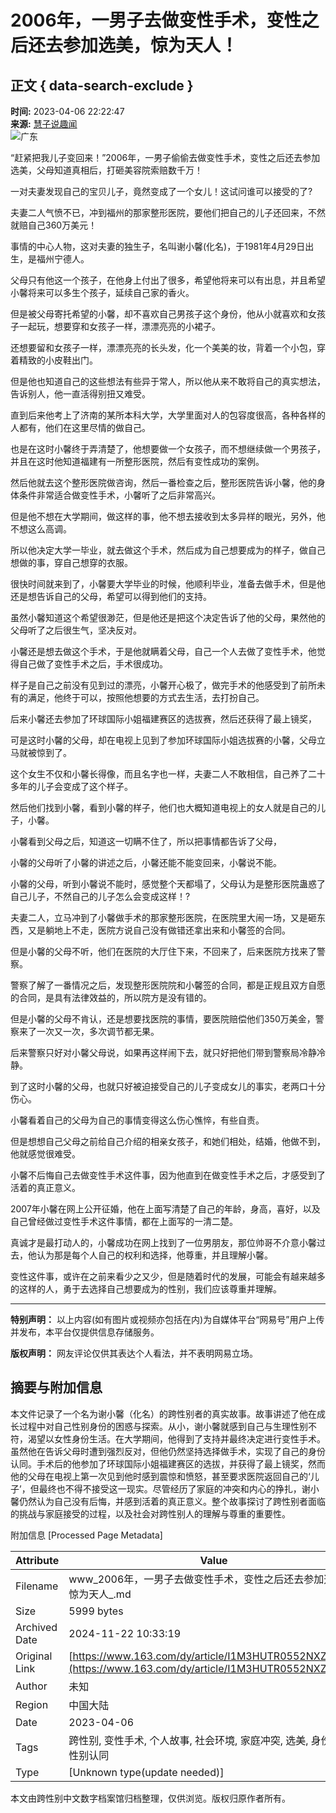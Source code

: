# 2006年，一男子去做变性手术，变性之后还去参加选美，惊为天人！

## 正文 { data-search-exclude }


**时间:** 2023-04-06 22:22:47  
**来源:** [慧子说趣闻](https://www.163.com/dy/media/T1634880512355.html)  
![广东](https://static.ws.126.net/163/f2e/dy_media/dy_media/static/images/ipLocation.f6d00eb.svg)

“赶紧把我儿子变回来！”2006年，一男子偷偷去做变性手术，变性之后还去参加选美，父母知道真相后，打砸美容院索赔数千万！

一对夫妻发现自己的宝贝儿子，竟然变成了一个女儿！这试问谁可以接受的了?

夫妻二人气愤不已，冲到福州的那家整形医院，要他们把自己的儿子还回来，不然就赔自己360万美元！

事情的中心人物，这对夫妻的独生子，名叫谢小馨(化名)，于1981年4月29日出生，是福州宁德人。

父母只有他这一个孩子，在他身上付出了很多，希望他将来可以有出息，并且希望小馨将来可以多生个孩子，延续自己家的香火。

但是被父母寄托希望的小馨，却不喜欢自己男孩子这个身份，他从小就喜欢和女孩子一起玩，想要穿和女孩子一样，漂漂亮亮的小裙子。

还想要留和女孩子一样，漂漂亮亮的长头发，化一个美美的妆，背着一个小包，穿着精致的小皮鞋出门。

但是他也知道自己的这些想法有些异于常人，所以他从来不敢将自己的真实想法，告诉别人，他一直活得别扭又难受。

直到后来他考上了济南的某所本科大学，大学里面对人的包容度很高，各种各样的人都有，他们在这里尽情的做自己。

也是在这时小馨终于弄清楚了，他想要做一个女孩子，而不想继续做一个男孩子，并且在这时他知道福建有一所整形医院，然后有变性成功的案例。

然后他就去这个整形医院做咨询，然后一番检查之后，整形医院告诉小馨，他的身体条件非常适合做变性手术，小馨听了之后非常高兴。

但是他不想在大学期间，做这样的事，他不想去接收到太多异样的眼光，另外，他不想这么高调。

所以他决定大学一毕业，就去做这个手术，然后成为自己想要成为的样子，做自己想做的事，穿自己想穿的衣服。

很快时间就来到了，小馨要大学毕业的时候，他顺利毕业，准备去做手术，但是他还是想告诉自己的父母，希望可以得到他们的支持。

虽然小馨知道这个希望很渺茫，但是他还是把这个决定告诉了他的父母，果然他的父母听了之后很生气，坚决反对。

小馨还是想去做这个手术，于是他就瞒着父母，自己一个人去做了变性手术，他觉得自己做了变性手术之后，手术很成功。

样子是自己之前没有见到过的漂亮，小馨开心极了，做完手术的他感受到了前所未有的满足，他终于可以，按照他想要的方式去生活，去打扮自己。

后来小馨还去参加了环球国际小姐福建赛区的选拔赛，然后还获得了最上镜奖，

可是这时小馨的父母，却在电视上见到了参加环球国际小姐选拔赛的小馨，父母立马就被惊到了。

这个女生不仅和小馨长得像，而且名字也一样，夫妻二人不敢相信，自己养了二十多年的儿子会变成了这个样子。

然后他们找到小馨，看到小馨的样子，他们也大概知道电视上的女人就是自己的儿子，小馨。

小馨看到父母之后，知道这一切瞒不住了，所以把事情都告诉了父母，

小馨的父母听了小馨的讲述之后，小馨还能不能变回来，小馨说不能。

小馨的父母，听到小馨说不能时，感觉整个天都塌了，父母认为是整形医院蛊惑了自己儿子，不然自己的儿子怎么会变成这样！?

夫妻二人，立马冲到了小馨做手术的那家整形医院，在医院里大闹一场，又是砸东西，又是躺地上不走，医院方说自己没有做错还拿出来和小馨签的合同。

但是小馨的父母不听，他们在医院的大厅住下来，不回来了，后来医院方找来了警察。

警察了解了一番情况之后，发现整形医院院和小馨签的合同，都是正规且双方自愿的合同，是具有法律效益的，所以院方是没有错的。

但是小馨的父母不肯认，还是想要找医院的事情，要医院赔偿他们350万美金，警察来了一次又一次，多次调节都无果。

后来警察只好对小馨父母说，如果再这样闹下去，就只好把他们带到警察局冷静冷静。

到了这时小馨的父母，也就只好被迫接受自己的儿子变成女儿的事实，老两口十分伤心。

小馨看着自己的父母为自己的事情变得这么伤心憔悴，有些自责。

但是想想自己父母之前给自己介绍的相亲女孩子，和她们相处，结婚，他做不到，他就感觉很难受。

小馨不后悔自己去做变性手术这件事，因为他直到在做变性手术之后，才感受到了活着的真正意义。

2007年小馨在网上公开征婚，他在上面写清楚了自己的年龄，身高，喜好，以及自己曾经做过变性手术这件事情，都在上面写的一清二楚。

真诚才是最打动人的，小馨成功在网上找到了一位男朋友，那位帅哥不介意小馨过去，他认为那是每个人自己的权利和选择，他尊重，并且理解小馨。

变性这件事，或许在之前来看少之又少，但是随着时代的发展，可能会有越来越多的这样的人，勇于去选择自己想要成为的性别，我们应该尊重并理解。

---

**特别声明：** 以上内容(如有图片或视频亦包括在内)为自媒体平台“网易号”用户上传并发布，本平台仅提供信息存储服务。   

**版权声明：** 网友评论仅供其表达个人看法，并不表明网易立场。

## 摘要与附加信息

<!-- tcd_abstract -->
本文件记录了一个名为谢小馨（化名）的跨性别者的真实故事。故事讲述了他在成长过程中对自己性别身份的困惑与探索。从小，谢小馨就感到自己与生理性别不符，渴望以女性身份生活。在大学期间，他得到了支持并最终决定进行变性手术。虽然他在告诉父母时遭到强烈反对，但他仍然坚持选择做手术，实现了自己的身份认同。手术后的他参加了环球国际小姐福建赛区的选拔，并获得了最上镜奖，然而他的父母在电视上第一次见到他时感到震惊和愤怒，甚至要求医院返回自己的‘儿子’，但最终也不得不接受这一现实。尽管经历了家庭的冲突和内心的挣扎，谢小馨仍然认为自己没有后悔，并感到活着的真正意义。整个故事探讨了跨性别者面临的挑战与家庭接受的过程，以及社会对跨性别人的理解与尊重的重要性。
<!-- tcd_abstract_end -->

附加信息 [Processed Page Metadata]

| Attribute       | Value                                  |
|-----------------|----------------------------------------|
| Filename        | www_2006年，一男子去做变性手术，变性之后还去参加选美，惊为天人_.md                             |
| Size            | 5999 bytes                           |
| Archived Date   | 2024-11-22 10:33:19                             |
| Original Link   | [https://www.163.com/dy/article/I1M3HUTR0552NXZL.html](https://www.163.com/dy/article/I1M3HUTR0552NXZL.html)                       |
| Author          | 未知                               |
| Region          | 中国大陆                               |
| Date            | 2023-04-06                                 |
| Tags            | 跨性别, 变性手术, 个人故事, 社会环境, 家庭冲突, 选美, 身份认同, 性别认同                                 |
| Type            | [Unknown type(update needed)]                                 |
<!-- tcd_table_end -->

本文由跨性别中文数字档案馆归档整理，仅供浏览。版权归原作者所有。
